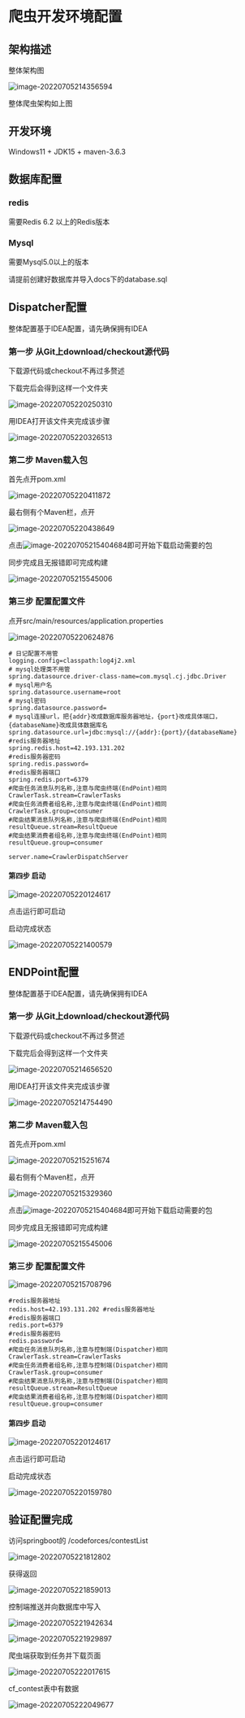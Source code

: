 # 爬虫开发环境配置

## 架构描述

整体架构图

![image-20220705214356594](assets/image-20220705214356594.png)

整体爬虫架构如上图

## 开发环境

Windows11 + JDK15 + maven-3.6.3

## 数据库配置

### redis

需要Redis 6.2 以上的Redis版本

### Mysql

需要Mysql5.0以上的版本

请提前创建好数据库并导入docs下的database.sql

## Dispatcher配置

整体配置基于IDEA配置，请先确保拥有IDEA

### 第一步 从Git上download/checkout源代码

下载源代码或checkout不再过多赘述

下载完后会得到这样一个文件夹

![image-20220705220250310](assets/image-20220705220250310.png)

用IDEA打开该文件夹完成该步骤

![image-20220705220326513](assets/image-20220705220326513.png)

### 第二步 Maven载入包

首先点开pom.xml

![image-20220705220411872](assets/image-20220705220411872.png)

最右侧有个Maven栏，点开

![image-20220705220438649](assets/image-20220705220438649.png)

点击![image-20220705215404684](assets/image-20220705215404684.png)即可开始下载启动需要的包

同步完成且无报错即可完成构建

![image-20220705215545006](assets/image-20220705215545006.png)



### 第三步 配置配置文件

点开src/main/resources/application.properties

![image-20220705220624876](assets/image-20220705220624876.png)

```properties
# 日记配置不用管
logging.config=classpath:log4j2.xml 
# mysql处理类不用管
spring.datasource.driver-class-name=com.mysql.cj.jdbc.Driver
# mysql用户名
spring.datasource.username=root
# mysql密码
spring.datasource.password=
# mysql连接url，把{addr}改成数据库服务器地址，{port}改成具体端口，{databaseName}改成具体数据库名
spring.datasource.url=jdbc:mysql://{addr}:{port}/{databaseName}
#redis服务器地址
spring.redis.host=42.193.131.202
#redis服务器密码
spring.redis.password=
#redis服务器端口
spring.redis.port=6379
#爬虫任务消息队列名称,注意与爬虫终端(EndPoint)相同
CrawlerTask.stream=CrawlerTasks
#爬虫任务消费者组名称,注意与爬虫终端(EndPoint)相同
CrawlerTask.group=consumer
#爬虫结果消息队列名称,注意与爬虫终端(EndPoint)相同
resultQueue.stream=ResultQueue
#爬虫结果消费者组名称,注意与爬虫终端(EndPoint)相同
resultQueue.group=consumer

server.name=CrawlerDispatchServer
```



#### 第四步 启动

![image-20220705220124617](assets/image-20220705220124617.png)

点击运行即可启动

启动完成状态

![image-20220705221400579](assets/image-20220705221400579.png)



## ENDPoint配置

整体配置基于IDEA配置，请先确保拥有IDEA

### 第一步 从Git上download/checkout源代码

下载源代码或checkout不再过多赘述

下载完后会得到这样一个文件夹

![image-20220705214656520](assets/image-20220705214656520.png)

用IDEA打开该文件夹完成该步骤

![image-20220705214754490](assets/image-20220705214754490.png)



### 第二步 Maven载入包

首先点开pom.xml

![image-20220705215251674](assets/image-20220705215251674.png)

最右侧有个Maven栏，点开

![image-20220705215329360](assets/image-20220705215329360.png)

点击![image-20220705215404684](assets/image-20220705215404684.png)即可开始下载启动需要的包

同步完成且无报错即可完成构建

![image-20220705215545006](assets/image-20220705215545006.png)

### 第三步 配置配置文件

![image-20220705215708796](assets/image-20220705215708796.png)

```properties
#redis服务器地址
redis.host=42.193.131.202 #redis服务器地址
#redis服务器端口
redis.port=6379 
#redis服务器密码
redis.password=
#爬虫任务消息队列名称,注意与控制端(Dispatcher)相同
CrawlerTask.stream=CrawlerTasks
#爬虫任务消费者组名称,注意与控制端(Dispatcher)相同
CrawlerTask.group=consumer
#爬虫结果消息队列名称,注意与控制端(Dispatcher)相同
resultQueue.stream=ResultQueue
#爬虫结果消费者组名称,注意与控制端(Dispatcher)相同
resultQueue.group=consumer
```



#### 第四步 启动

![image-20220705220124617](assets/image-20220705220124617.png)

点击运行即可启动

启动完成状态

![image-20220705220159780](assets/image-20220705220159780.png)



## 验证配置完成

访问springboot的 /codeforces/contestList

![image-20220705221812802](assets/image-20220705221812802.png)

获得返回

![image-20220705221859013](assets/image-20220705221859013.png)

控制端推送并向数据库中写入

![image-20220705221942634](assets/image-20220705221942634.png)

![image-20220705221929897](assets/image-20220705221929897.png)



爬虫端获取到任务并下载页面

![image-20220705222017615](assets/image-20220705222017615.png)



cf_contest表中有数据

![image-20220705222049677](assets/image-20220705222049677.png)